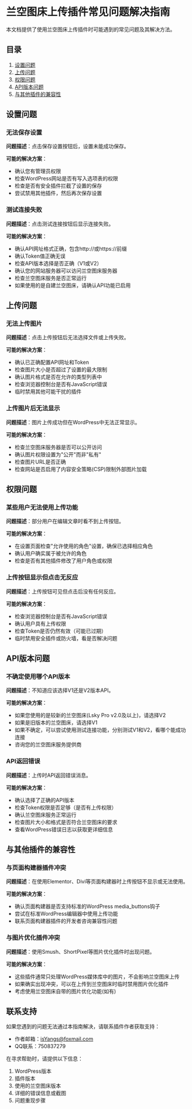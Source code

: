 # 兰空图床上传插件常见问题解决指南

本文档提供了使用兰空图床上传插件时可能遇到的常见问题及其解决方法。

## 目录

1. [设置问题](#设置问题)
2. [上传问题](#上传问题)
3. [权限问题](#权限问题)
4. [API版本问题](#API版本问题)
5. [与其他插件的兼容性](#与其他插件的兼容性)

## 设置问题

### 无法保存设置

**问题描述**：点击保存设置按钮后，设置未能成功保存。

**可能的解决方案**：
- 确认您有管理员权限
- 检查WordPress网站是否有写入选项表的权限
- 检查是否有安全插件拦截了设置的保存
- 尝试禁用其他插件，然后再次保存设置

### 测试连接失败

**问题描述**：点击测试连接按钮后显示连接失败。

**可能的解决方案**：
- 确认API网址格式正确，包含http://或https://前缀
- 确认Token值正确无误
- 检查API版本选择是否正确（V1或V2）
- 确认您的网站服务器可以访问兰空图床服务器
- 检查兰空图床服务是否正常运行
- 如果使用的是自建兰空图床，请确认API功能已启用

## 上传问题

### 无法上传图片

**问题描述**：点击上传按钮后无法选择文件或上传失败。

**可能的解决方案**：
- 确认已正确配置API网址和Token
- 检查图片大小是否超过了设置的最大限制
- 确认图片格式是否在允许的类型列表中
- 检查浏览器控制台是否有JavaScript错误
- 临时禁用其他可能干扰的插件

### 上传图片后无法显示

**问题描述**：图片上传成功但在WordPress中无法正常显示。

**可能的解决方案**：
- 检查兰空图床服务器是否可以公开访问
- 确认图片权限设置为"公开"而非"私有"
- 检查图片URL是否正确
- 检查网站是否启用了内容安全策略(CSP)限制外部图片加载

## 权限问题

### 某些用户无法使用上传功能

**问题描述**：部分用户在编辑文章时看不到上传按钮。

**可能的解决方案**：
- 在设置页面检查"允许使用的角色"设置，确保已选择相应角色
- 确认用户确实属于被允许的角色
- 检查是否有其他插件修改了用户角色或权限

### 上传按钮显示但点击无反应

**问题描述**：上传按钮可见但点击后没有任何反应。

**可能的解决方案**：
- 检查浏览器控制台是否有JavaScript错误
- 确认用户具有上传权限
- 检查Token是否仍然有效（可能已过期）
- 临时禁用安全插件或防火墙，看是否解决问题

## API版本问题

### 不确定使用哪个API版本

**问题描述**：不知道应该选择V1还是V2版本API。

**可能的解决方案**：
- 如果您使用的是较新的兰空图床(Lsky Pro v2.0及以上)，请选择V2
- 如果是旧版本的兰空图床，请选择V1
- 如果不确定，可以尝试使用测试连接功能，分别测试V1和V2，看哪个能成功连接
- 咨询您的兰空图床服务提供商

### API返回错误

**问题描述**：上传时API返回错误消息。

**可能的解决方案**：
- 确认选择了正确的API版本
- 检查Token权限是否足够（是否有上传权限）
- 确认兰空图床服务正常运行
- 检查图片大小和格式是否符合兰空图床的要求
- 查看WordPress错误日志以获取更详细信息

## 与其他插件的兼容性

### 与页面构建器插件冲突

**问题描述**：在使用Elementor、Divi等页面构建器时上传按钮不显示或无法使用。

**可能的解决方案**：
- 确认页面构建器是否支持标准的WordPress media_buttons钩子
- 尝试在标准WordPress编辑器中使用上传功能
- 联系页面构建器插件的开发者咨询兼容性问题

### 与图片优化插件冲突

**问题描述**：使用Smush、ShortPixel等图片优化插件时出现问题。

**可能的解决方案**：
- 这些插件通常只处理WordPress媒体库中的图片，不会影响兰空图床上传
- 如果确实出现冲突，可以在上传到兰空图床时临时禁用图片优化插件
- 考虑使用兰空图床自带的图片优化功能(如有)

## 联系支持

如果您遇到的问题无法通过本指南解决，请联系插件作者获取支持：

- 作者邮箱：isYangs@foxmail.com
- QQ联系：750837279

在寻求帮助时，请提供以下信息：
1. WordPress版本
2. 插件版本
3. 使用的兰空图床版本
4. 详细的错误信息或截图
5. 问题重现步骤 